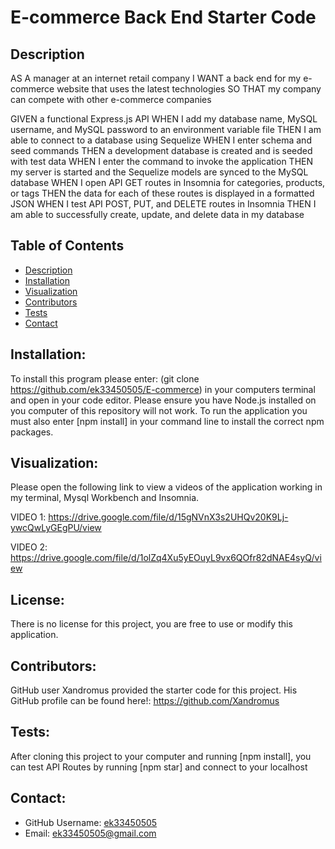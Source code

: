 # E-commerce Back End Starter Code

## Description

AS A manager at an internet retail company
I WANT a back end for my e-commerce website that uses the latest technologies
SO THAT my company can compete with other e-commerce companies

GIVEN a functional Express.js API
WHEN I add my database name, MySQL username, and MySQL password to an environment variable file
THEN I am able to connect to a database using Sequelize
WHEN I enter schema and seed commands
THEN a development database is created and is seeded with test data
WHEN I enter the command to invoke the application
THEN my server is started and the Sequelize models are synced to the MySQL database
WHEN I open API GET routes in Insomnia for categories, products, or tags
THEN the data for each of these routes is displayed in a formatted JSON
WHEN I test API POST, PUT, and DELETE routes in Insomnia
THEN I am able to successfully create, update, and delete data in my database

 ## Table of Contents
  - [Description](#description)
  - [Installation](#installation)
  - [Visualization](#visualization)
  - [Contributors](#contributors)
  - [Tests](#tests)
  - [Contact](#contact)

  ## Installation: 
  To install this program please enter: (git clone https://github.com/ek33450505/E-commerce) in your computers terminal and open in your code editor. Please ensure you have Node.js installed on you computer of this repository will not work. To run the application you must also enter [npm install] in your command line to install the correct npm packages.
 
  ## Visualization:

  Please open the following link to view a videos of the application working in my terminal, Mysql Workbench and Insomnia.
  
  VIDEO 1: https://drive.google.com/file/d/15gNVnX3s2UHQv20K9Lj-ywcQwLyGEgPU/view
  
  VIDEO 2: https://drive.google.com/file/d/1olZq4Xu5yEOuyL9vx6QOfr82dNAE4syQ/view

  ## License: 

  There is no license for this project, you are free to use or modify this application.

  ## Contributors:
  
  GitHub user Xandromus provided the starter code for this project. His GitHub profile can be found here!: https://github.com/Xandromus

  ## Tests:
  
  After cloning this project to your computer and running [npm install], you can test API Routes by running [npm star] and connect to your localhost

  ## Contact:

  - GitHub Username: [ek33450505](https://github.com/ek33450505)
  - Email: ek33450505@gmail.com
